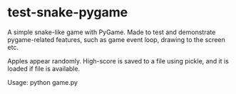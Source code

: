 # test-snake-pygame
A simple snake-like game with PyGame. Made to test and demonstrate pygame-related features, such as game event loop, drawing to the screen etc.

Apples appear randomly. High-score is saved to a file using pickle, and it is loaded if file is available.

Usage: python game.py
